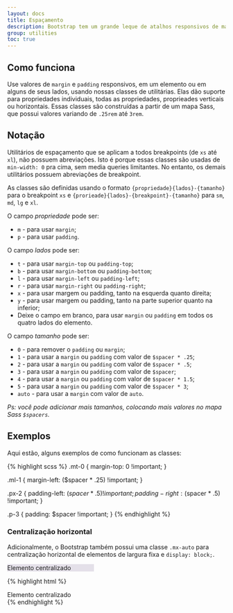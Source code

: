 ```yaml
---
layout: docs
title: Espaçamento
description: Bootstrap tem um grande leque de atalhos responsivos de margem e padding para modificar a aparência de um elemento.
group: utilities
toc: true
---
```


## Como funciona

Use valores de `margin` e `padding` responsivos, em um elemento ou em alguns de seus lados, usando nossas classes de utilitárias. Elas dão suporte para propriedades individuais, todas as propriedades, proprieades verticais ou horizontais. Essas classes são construídas a partir de um mapa Sass, que possui valores variando de `.25rem` até `3rem`.

## Notação

Utilitários de espaçamento que se aplicam a todos breakpoints (de `xs` até `xl`), não possuem abreviações. Isto é porque essas classes são usadas de `min-width: 0` pra cima, sem media queries limitantes. No entanto, os demais utilitários possuem abreviações de breakpoint.

As classes são definidas usando o formato `{propriedade}{lados}-{tamanho}` para o breakpoint `xs` e `{prorieade}{lados}-{breakpoint}-{tamanho}` para `sm`, `md`, `lg` e `xl`.

O campo *propriedade* pode ser:

* `m` - para usar `margin`;
* `p` - para usar `padding`.

O campo *lados* pode ser:

* `t` - para usar `margin-top` ou `padding-top`;
* `b` - para usar `margin-bottom` ou `padding-bottom`;
* `l` - para usar `margin-left` ou `padding-left`;
* `r` - para usar `margin-right` ou `padding-right`;
* `x` - para usar margem ou padding, tanto na esquerda quanto direita;
* `y` - para usar margem ou padding, tanto na parte superior quanto na inferior;
* Deixe o campo em branco, para usar `margin` ou `padding` em todos os quatro lados do elemento.

O campo *tamanho* pode ser:

* `0` - para remover o `padding` ou `margin`;
* `1` - para usar a `margin` ou `padding` com valor de `$spacer * .25`;
* `2` - para usar a `margin` ou `padding` com valor de `$spacer * .5`;
* `3` - para usar a `margin` ou `padding` com valor de `$spacer`;
* `4` - para usar a `margin` ou `padding` com valor de `$spacer * 1.5`;
* `5` - para usar a `margin` ou `padding` com valor de `$spacer * 3`;
* `auto` - para usar a `margin` com valor de `auto`.

_Ps: você pode adicionar mais tamanhos, colocando mais valores no mapa Sass `$spacers`._

## Exemplos

Aqui estão, alguns exemplos de como funcionam as classes:

{% highlight scss %}
.mt-0 {
  margin-top: 0 !important;
}

.ml-1 {
  margin-left: ($spacer * .25) !important;
}

.px-2 {
  padding-left: ($spacer * .5) !important;
  padding-right: ($spacer * .5) !important;
}

.p-3 {
  padding: $spacer !important;
}
{% endhighlight %}

### Centralização horizontal

Adicionalmente, o Bootstrap também possui uma classe `.mx-auto` para centralização horizontal de elementos de largura fixa e `display: block;`.

<div class="bd-example">
  <div class="mx-auto" style="width: 200px; background-color: rgba(86,61,124,.15);">
    Elemento centralizado
  </div>
</div>

{% highlight html %}
<div class="mx-auto" style="width: 200px;">
  Elemento centralizado
</div>
{% endhighlight %}
